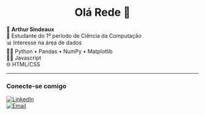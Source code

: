 <h1 align="center">Olá Rede 👋</h1>

<p >
  👋 <strong>Arthur Sindeaux</strong><br/>
  📖 Estudante do 1º período de Ciência da Computação<br/>
  📊 Interesse na área de dados<br/>
  🧑‍💻 Python • Pandas • NumPy • Matplotlib<br/>
  🧑‍💻 Javascript<br/>
  🌐 HTML/CSS
</p>

---

###  Conecte-se comigo
[![LinkedIn](https://img.shields.io/badge/LinkedIn-arthursindeaux-blue?style=for-the-badge&logo=linkedin)](https://www.linkedin.com/in/arthursindeaux/?locale=en_US)<br/>
[![Email](https://img.shields.io/badge/E--mail-arthursindeaux1@gmail.com-red?style=for-the-badge&logo=gmail&logoColor=white)](https://mail.google.com/mail/?view=cm&fs=1&to=arthursindeaux1@gmail.com)

